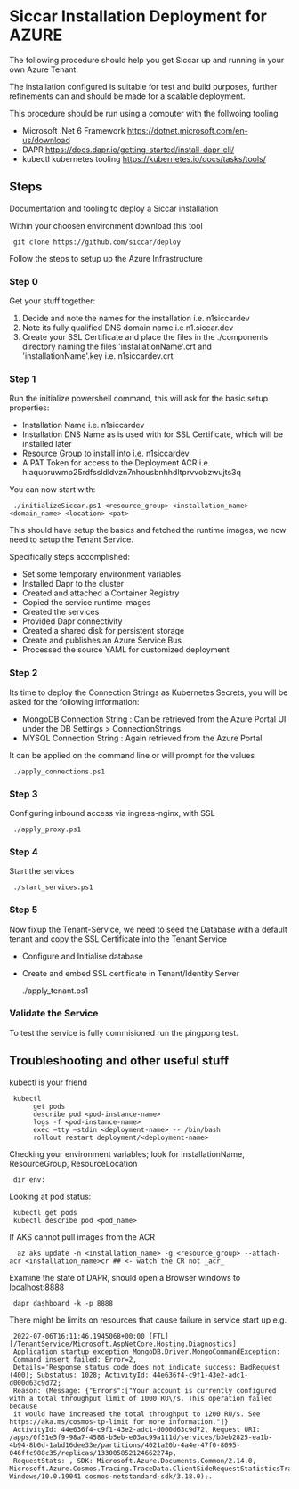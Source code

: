 # Siccar Installation Deployment for AZURE

The following procedure should help you get Siccar up and running in your own Azure Tenant.

The installation configured is suitable for test and build purposes, further refinements can and should be made for a scalable deployment.

This procedure should be run using a computer with the follwoing tooling

* Microsoft .Net 6 Framework https://dotnet.microsoft.com/en-us/download
* DAPR https://docs.dapr.io/getting-started/install-dapr-cli/
* kubectl kubernetes tooling https://kubernetes.io/docs/tasks/tools/

## Steps

Documentation and tooling to deploy a Siccar installation

Within your choosen environment download this tool

     git clone https://github.com/siccar/deploy

Follow the steps to setup up the Azure Infrastructure

### Step 0

Get your stuff together:

1. Decide and note the names for the installation i.e. n1siccardev
2. Note its fully qualified DNS domain name i.e n1.siccar.dev
3. Create your SSL Certificate and place the files in the ./components directory naming the files 'installationName'.crt and 'installationName'.key i.e. n1siccardev.crt  

### Step 1

Run the initialize powershell command, this will ask for the basic setup properties:

* Installation Name i.e. n1siccardev
* Installation DNS Name as is used with for SSL Certificate, which will be installed later
* Resource Group to install into  i.e. n1siccardev
* A PAT Token for access to the Deployment ACR i.e. hlaquoruwmp25rdfssldldvzn7nhousbnhhdltprvvobzwujts3q

You can now start with:

     ./initializeSiccar.ps1 <resource_group> <installation_name> <domain_name> <location> <pat>

This should have setup the basics and fetched the runtime images, we now need to setup the Tenant Service.

Specifically steps accomplished:

* Set some temporary environment variables
* Installed Dapr to the cluster
* Created and attached a Container Registry
* Copied the service runtime images
* Created the services
* Provided Dapr connectivity
* Created a shared disk for persistent storage
* Create and publishes an Azure Service Bus
* Processed the source YAML for customized deployment

### Step 2

Its time to deploy the Connection Strings as Kubernetes Secrets, you will be asked for the following information:

* MongoDB Connection String : Can be retrieved from the Azure Portal UI under the DB Settings > ConnectionStrings
* MYSQL Connection String : Again retrieved from the Azure Portal

It can be applied on the command line or will prompt for the values

     ./apply_connections.ps1

### Step 3

Configuring inbound access via ingress-nginx, with SSL

     ./apply_proxy.ps1

### Step 4

Start the services

     ./start_services.ps1

### Step 5

Now fixup the Tenant-Service, we need to seed the Database with a default tenant and copy the SSL Certificate into the Tenant Service

* Configure and Initialise database
* Create and embed SSL certificate in Tenant/Identity Server


     ./apply_tenant.ps1

### Validate the Service

To test the service is fully commisioned run the pingpong test.


## Troubleshooting and other useful stuff

kubectl is your friend

     kubectl 
          get pods 
          describe pod <pod-instance-name>
          logs -f <pod-instance-name>
          exec –tty –stdin <deployment-name> -- /bin/bash
          rollout restart deployment/<deployment-name>

Checking your environment variables; look for InstallationName, ResourceGroup, ResourceLocation

     dir env:

Looking at pod status:

     kubectl get pods
     kubectl describe pod <pod_name>

If AKS cannot pull images from the ACR

      az aks update -n <installation_name> -g <resource_group> --attach-acr <installation_name>cr ## <- watch the CR not _acr_

Examine the state of DAPR, should open a Browser windows to localhost:8888

     dapr dashboard -k -p 8888

There might be limits on resources that cause failure in service start up e.g.

     2022-07-06T16:11:46.1945068+00:00 [FTL][/TenantService/Microsoft.AspNetCore.Hosting.Diagnostics] 
     Application startup exception MongoDB.Driver.MongoCommandException: 
     Command insert failed: Error=2, 
     Details='Response status code does not indicate success: BadRequest (400); Substatus: 1028; ActivityId: 44e636f4-c9f1-43e2-adc1-d000d63c9d72; 
     Reason: (Message: {"Errors":["Your account is currently configured with a total throughput limit of 1000 RU\/s. This operation failed because 
     it would have increased the total throughput to 1200 RU/s. See https://aka.ms/cosmos-tp-limit for more information."]} 
     ActivityId: 44e636f4-c9f1-43e2-adc1-d000d63c9d72, Request URI: /apps/0f51e5f9-98a7-4588-b5eb-e03ac99a111d/services/b3eb2825-ea1b-4b94-8b0d-1abd16dee33e/partitions/4021a20b-4a4e-47f0-8095-046ffc988c35/replicas/133005852124662274p,
     RequestStats: , SDK: Microsoft.Azure.Documents.Common/2.14.0, Microsoft.Azure.Cosmos.Tracing.TraceData.ClientSideRequestStatisticsTraceDatum, Windows/10.0.19041 cosmos-netstandard-sdk/3.18.0);.
